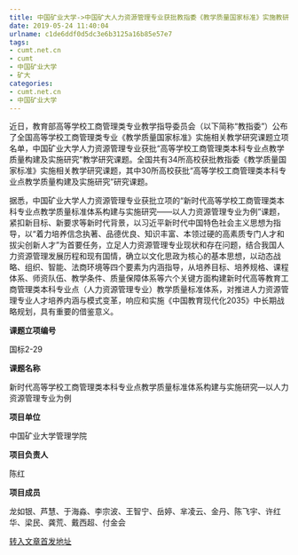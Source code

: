 ```yaml
---
title: 中国矿业大学->中国矿大人力资源管理专业获批教指委《教学质量国家标准》实施教研课题 | cumt.net.cn
date: 2019-05-24 11:40:04
urlname: c1de6ddf0d5dc3e6b3125a16b85e57e7
tags: 
- cumt.net.cn
- cumt
- 中国矿业大学
- 矿大
categories:
- cumt.net.cn
- 中国矿业大学
---
```



近日，教育部高等学校工商管理类专业教学指导委员会（以下简称“教指委”）公布了全国高等学校工商管理类专业《教学质量国家标准》实施相关教学研究课题立项名单，中国矿业大学人力资源管理专业获批“高等学校工商管理类本科专业点教学质量构建及实施研究”教学研究课题。全国共有34所高校获批教指委《教学质量国家标准》实施相关教学研究课题，其中30所高校获批“高等学校工商管理类本科专业点教学质量构建及实施研究”研究课题。

据悉，中国矿业大学人力资源管理专业获批立项的“新时代高等学校工商管理类本科专业点教学质量标准体系构建与实施研究——以人力资源管理专业为例”课题，紧扣新目标、新要求等新时代背景，以习近平新时代中国特色社会主义思想为指导，以“着力培养信念执著、品德优良、知识丰富、本领过硬的高素质专门人才和拔尖创新人才”为首要任务，立足人力资源管理专业现状和存在问题，结合我国人力资源管理发展历程和现有国情，确立以文化思政为核心的基本思想，以动态战略、组织、智能、法商环境等四个要素为内涵指导，从培养目标、培养规格、课程体系、师资队伍、教学条件、质量保障体系等六个关键方面构建新时代高等教育工商管理类本科专业点（人力资源管理专业）教学质量标准体系，对推进人力资源管理专业人才培养内涵与模式变革，响应和实施《中国教育现代化2035》中长期战略规划，具有重要的借鉴意义。

**课题立项编号**

国标2-29

**课题名称**

新时代高等学校工商管理类本科专业点教学质量标准体系构建与实施研究—以人力资源管理专业为例

**项目单位**

中国矿业大学管理学院

**项目负责人**

陈红

**项目成员**

龙如银、芦慧、于海淼、李宗波、王智宁、岳婷、芈凌云、金丹、陈飞宇、许红华、梁民、龚荒、戴西超、付金会





[转入文章首发地址](http://xwzx.cumt.edu.cn/09/13/c523a526611/page.htm)